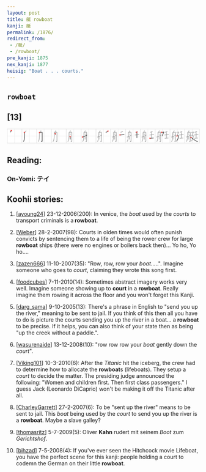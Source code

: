```yaml
---
layout: post
title: 艇 rowboat
kanji: 艇
permalink: /1876/
redirect_from:
 - /艇/
 - /rowboat/
pre_kanji: 1875
nex_kanji: 1877
heisig: "Boat . . . courts."
---
```


## `rowboat`

## [13]

<div class="stroke"><img src="../images/E88987.png" /></div>

## Reading:

### On-Yomi: テイ

## Koohii stories:

1) [<a href="http://kanji.koohii.com/profile/ayoung24">ayoung24</a>] 23-12-2006(200): In venice, the <em>boat</em> used by the <em>courts</em> to transport criminals is a<strong> rowboat</strong>. 

2) [<a href="http://kanji.koohii.com/profile/Weber">Weber</a>] 28-2-2007(98): Courts in olden times would often punish convicts by sentencing them to a life of being the rower crew for large<strong> rowboat</strong> ships (there were no engines or boilers back then)... Yo ho, Yo ho.... 

3) [<a href="http://kanji.koohii.com/profile/zazen666">zazen666</a>] 11-10-2007(35): &quot;Row, row, row your <em>boat</em>.....&quot;. Imagine someone who goes to <em>court</em>, claiming they wrote this song first. 

4) [<a href="http://kanji.koohii.com/profile/foodcubes">foodcubes</a>] 7-11-2010(14): Sometimes abstract imagery works very well. Imagine someone showing up to <strong>court</strong> in a <strong>rowboat</strong>. Really imagine them rowing it across the floor and you won&#039;t forget this Kanji. 

5) [<a href="http://kanji.koohii.com/profile/darg_sama">darg_sama</a>] 9-10-2005(13): There&#039;s a phrase in English to &quot;send you up the river,&quot; meaning to be sent to jail. If you think of this then all you have to do is picture the courts sending you up the river in a boat... a<strong> rowboat</strong> to be precise. If it helps, you can also think of your state then as being &quot;up the creek without a paddle.&quot;. 

6) [<a href="http://kanji.koohii.com/profile/wasurenaide">wasurenaide</a>] 13-12-2008(10): &quot;row row row your <em>boat</em> gently down the <em>court</em>&quot;. 

7) [<a href="http://kanji.koohii.com/profile/Viking101">Viking101</a>] 10-3-2010(6): After the <em>Titanic</em> hit the iceberg, the crew had to determine how to allocate the<strong> rowboat</strong>s (lifeboats). They setup a <em>court</em> to decide the matter. The presiding judge announced the following: &quot;Women and children first. Then first class passengers.&quot; I guess Jack (Leonardo DiCaprio) won&#039;t be making it off the Titanic after all. 

8) [<a href="http://kanji.koohii.com/profile/CharleyGarrett">CharleyGarrett</a>] 27-2-2007(6): To be &quot;sent up the river&quot; means to be sent to jail. This <em>boat</em> being used by the <em>court</em> to send you up the river is a <strong>rowboat</strong>. Maybe a slave galley? 

9) [<a href="http://kanji.koohii.com/profile/thomasritz">thomasritz</a>] 5-7-2009(5): Oliver <strong>Kahn</strong> rudert mit seinem <em>Boot</em> zum <em>Gerichtshof</em>. 

10) [<a href="http://kanji.koohii.com/profile/bihzad">bihzad</a>] 7-5-2008(4): If you&#039;ve ever seen the Hitchcock movie Lifeboat, you have the perfect scene for this kanji: people holding a court to codemn the German on their little<strong> rowboat</strong>. 
